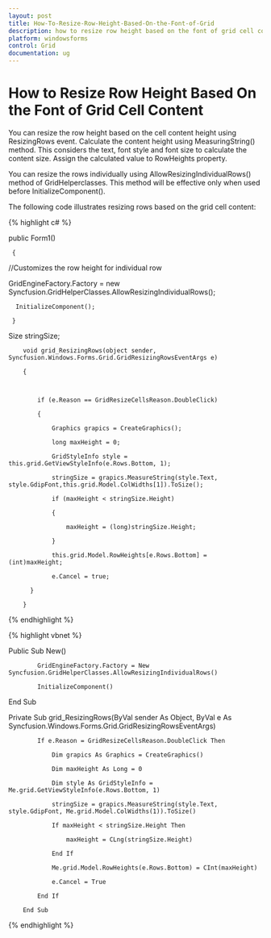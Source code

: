```yaml
---
layout: post
title: How-To-Resize-Row-Height-Based-On-the-Font-of-Grid
description: how to resize row height based on the font of grid cell content
platform: windowsforms
control: Grid
documentation: ug
---
```


# How to Resize Row Height Based On the Font of Grid Cell Content

You can resize the row height based on the cell content height using ResizingRows event. Calculate the content height using MeasuringString() method. This considers the text, font style and font size to calculate the content size. Assign the calculated value to RowHeights property.

You can resize the rows individually using AllowResizingIndividualRows() method of GridHelperclasses. This method will be effective only when used before InitializeComponent().

The following code illustrates resizing rows based on the grid cell content: 

{% highlight c# %}

public Form1()

     {

//Customizes the row height for individual row 

 GridEngineFactory.Factory = new Syncfusion.GridHelperClasses.AllowResizingIndividualRows();

      InitializeComponent();     

     }

Size stringSize;

        void grid_ResizingRows(object sender, Syncfusion.Windows.Forms.Grid.GridResizingRowsEventArgs e)

        {



            if (e.Reason == GridResizeCellsReason.DoubleClick)

            {

                Graphics grapics = CreateGraphics();

                long maxHeight = 0;

                GridStyleInfo style = this.grid.GetViewStyleInfo(e.Rows.Bottom, 1);

                stringSize = grapics.MeasureString(style.Text, style.GdipFont,this.grid.Model.ColWidths[1]).ToSize();  

                if (maxHeight < stringSize.Height)

                {

                    maxHeight = (long)stringSize.Height;

                }

                this.grid.Model.RowHeights[e.Rows.Bottom] = (int)maxHeight;

                e.Cancel = true;           

          }            

        }


{% endhighlight %}

{% highlight vbnet %}

Public Sub New()

            GridEngineFactory.Factory = New Syncfusion.GridHelperClasses.AllowResizingIndividualRows()

            InitializeComponent()           

End Sub





Private Sub grid_ResizingRows(ByVal sender As Object, ByVal e As Syncfusion.Windows.Forms.Grid.GridResizingRowsEventArgs)

            If e.Reason = GridResizeCellsReason.DoubleClick Then

                Dim grapics As Graphics = CreateGraphics()

                Dim maxHeight As Long = 0

                Dim style As GridStyleInfo = Me.grid.GetViewStyleInfo(e.Rows.Bottom, 1)

                stringSize = grapics.MeasureString(style.Text, style.GdipFont, Me.grid.Model.ColWidths(1)).ToSize()

                If maxHeight < stringSize.Height Then

                    maxHeight = CLng(stringSize.Height)

                End If

                Me.grid.Model.RowHeights(e.Rows.Bottom) = CInt(maxHeight)

                e.Cancel = True

            End If

        End Sub




{% endhighlight %}

